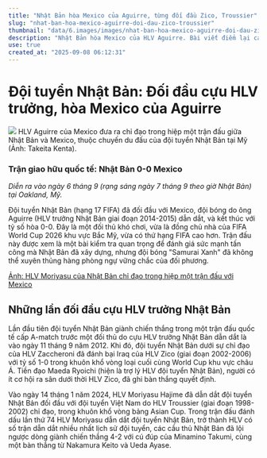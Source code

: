 ```yaml
---
title: "Nhật Bản hòa Mexico của Aguirre, từng đối đầu Zico, Troussier"
slug: "nhat-ban-hoa-mexico-aguirre-doi-dau-zico-troussier"
thumbnail: "data/6.images/images/nhat-ban-hoa-mexico-aguirre-doi-dau-zico-troussier.webp"
description: "Nhật Bản hòa Mexico của HLV Aguirre. Bài viết điểm lại các trận đấu của 'Samurai Xanh' với đội do cựu HLV trưởng Nhật Bản dẫn dắt, như Zico và Troussier."
use: true
created_at: "2025-09-08 06:12:31"
---
```


# Đội tuyển Nhật Bản: Đối đầu cựu HLV trưởng, hòa Mexico của Aguirre

![](/images/20250907-39070682-nksports-000-6-view.webp)
HLV Aguirre của Mexico đưa ra chỉ đạo trong hiệp một trận đấu giữa Nhật Bản và Mexico, thuộc chuyến du đấu của đội tuyển Nhật Bản tại Mỹ (Ảnh: Takeita Kenta).

### Trận giao hữu quốc tế: Nhật Bản 0-0 Mexico

*Diễn ra vào ngày 6 tháng 9 (rạng sáng ngày 7 tháng 9 theo giờ Nhật Bản) tại Oakland, Mỹ.*

Đội tuyển Nhật Bản (hạng 17 FIFA) đã đối đầu với Mexico, đội bóng do ông Aguirre (HLV trưởng Nhật Bản giai đoạn 2014-2015) dẫn dắt, và kết thúc với tỷ số hòa 0-0. Đây là một đối thủ khó chơi, vừa là đồng chủ nhà của FIFA World Cup 2026 khu vực Bắc Mỹ, vừa có thứ hạng FIFA cao hơn. Trận đấu này được xem là một bài kiểm tra quan trọng để đánh giá sức mạnh tấn công mà Nhật Bản đã xây dựng, nhưng đội bóng "Samurai Xanh" đã không thể xuyên thủng hàng phòng ngự vững chắc của đối phương.

[Ảnh: HLV Moriyasu của Nhật Bản chỉ đạo trong hiệp một trận đấu với Mexico](https://www.nikkansports.com/soccer/japan/photonews/photonews_nsInc_202509070000682-1.html?utm_source=headlines.yahoo.co.jp&utm_medium=referral&utm_campaign=%E3%80%91%E5%85%83%E6%97%A5%E6%9C%AC%E4%BB%A3)

## Những lần đối đầu cựu HLV trưởng Nhật Bản

Lần đầu tiên đội tuyển Nhật Bản giành chiến thắng trong một trận đấu quốc tế cấp A-match trước một đối thủ do cựu HLV trưởng Nhật Bản dẫn dắt là vào ngày 11 tháng 9 năm 2012. Khi đó, đội tuyển Nhật Bản dưới sự chỉ đạo của HLV Zaccheroni đã đánh bại Iraq của HLV Zico (giai đoạn 2002-2006) với tỷ số 1-0 trong khuôn khổ vòng loại cuối cùng World Cup khu vực châu Á. Tiền đạo Maeda Ryoichi (hiện là trợ lý HLV đội tuyển Nhật Bản), người có ít cơ hội ra sân dưới thời HLV Zico, đã ghi bàn thắng quyết định.

Vào ngày 14 tháng 1 năm 2024, HLV Moriyasu Hajime đã dẫn dắt đội tuyển Nhật Bản đối đầu với đội tuyển Việt Nam do HLV Troussier (giai đoạn 1998-2002) chỉ đạo, trong khuôn khổ vòng bảng Asian Cup. Trong trận đấu đánh dấu lần thứ 74 HLV Moriyasu dẫn dắt đội tuyển Nhật Bản, trở thành HLV có số trận dẫn dắt nhiều nhất lịch sử đội tuyển, các cầu thủ Nhật Bản đã lội ngược dòng giành chiến thắng 4-2 với cú đúp của Minamino Takumi, cùng một bàn thắng từ Nakamura Keito và Ueda Ayase.